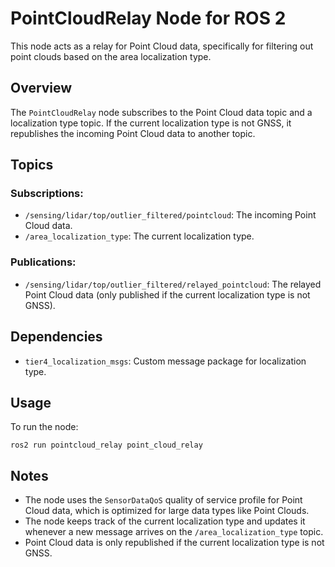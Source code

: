 
# PointCloudRelay Node for ROS 2

This node acts as a relay for Point Cloud data, specifically for filtering out point clouds based on the area localization type.

## Overview

The `PointCloudRelay` node subscribes to the Point Cloud data topic and a localization type topic. If the current localization type is not GNSS, it republishes the incoming Point Cloud data to another topic.

## Topics

### Subscriptions:
- `/sensing/lidar/top/outlier_filtered/pointcloud`: The incoming Point Cloud data.
- `/area_localization_type`: The current localization type.

### Publications:
- `/sensing/lidar/top/outlier_filtered/relayed_pointcloud`: The relayed Point Cloud data (only published if the current localization type is not GNSS).

## Dependencies

- `tier4_localization_msgs`: Custom message package for localization type.

## Usage

To run the node:

```
ros2 run pointcloud_relay point_cloud_relay
```


## Notes

- The node uses the `SensorDataQoS` quality of service profile for Point Cloud data, which is optimized for large data types like Point Clouds.
- The node keeps track of the current localization type and updates it whenever a new message arrives on the `/area_localization_type` topic.
- Point Cloud data is only republished if the current localization type is not GNSS.
